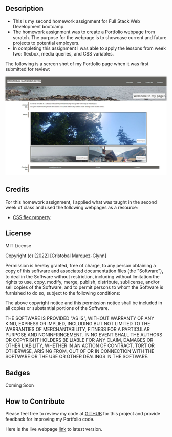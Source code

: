 # <Portfolio WebSite>

## Description

- This is my second homework assignment for Full Stack Web Development bootcamp.
- The homework assignment was to create a Portfolio webpage from scratch. The purpose for the webpage is to showcase current and future projects to potential employers.
- In completing this assignment I was able to apply the lessons from week two: flexbox, media queries, and CSS variables.

The following is a screen shot of my Portfolio page when it was first submitted for review:

![My Portfolio Webpage](/assets/images/PortfolioWeb.JPG)


## Credits

For this homework assignment, I applied what was taught in the second week of class and used the following webpages as a resource:
- [CSS flex property](https://www.w3schools.com/cssref/css3_pr_flex.asp/)


## License

MIT License

Copyright (c) [2022] [Cristobal Marquez-Glynn]

Permission is hereby granted, free of charge, to any person obtaining a copy
of this software and associated documentation files (the "Software"), to deal
in the Software without restriction, including without limitation the rights
to use, copy, modify, merge, publish, distribute, sublicense, and/or sell
copies of the Software, and to permit persons to whom the Software is
furnished to do so, subject to the following conditions:

The above copyright notice and this permission notice shall be included in all
copies or substantial portions of the Software.

THE SOFTWARE IS PROVIDED "AS IS", WITHOUT WARRANTY OF ANY KIND, EXPRESS OR
IMPLIED, INCLUDING BUT NOT LIMITED TO THE WARRANTIES OF MERCHANTABILITY,
FITNESS FOR A PARTICULAR PURPOSE AND NONINFRINGEMENT. IN NO EVENT SHALL THE
AUTHORS OR COPYRIGHT HOLDERS BE LIABLE FOR ANY CLAIM, DAMAGES OR OTHER
LIABILITY, WHETHER IN AN ACTION OF CONTRACT, TORT OR OTHERWISE, ARISING FROM,
OUT OF OR IN CONNECTION WITH THE SOFTWARE OR THE USE OR OTHER DEALINGS IN THE
SOFTWARE.


## Badges

Coming Soon


## How to Contribute

Please feel free to review my code at [GITHUB](https://github.com/CM-GDev/Portfolio) for this project and provide feedback for improving my Portfolio code.

Here is the live webpage [link](https://cm-gdev.github.io/Portfolio/) to latest version. 